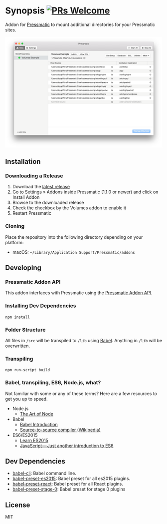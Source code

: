 # Synopsis [![PRs Welcome](https://img.shields.io/badge/PRs-welcome-brightgreen.svg)](https://github.com/pressmatic/pressmatic-addon-volumes/pulls/)

Addon for [Pressmatic](https://pressmatic.io) to mount additional directories for your Pressmatic sites.

![Pressmatic Addon: Volumes Screenshot](/screenshot.png?raw=true)

## Installation

### Downloading a Release

1. Download the [latest release](https://github.com/pressmatic/pressmatic-addon-volumes/releases)
2. Go to Settings » Addons inside Pressmatic (1.1.0 or newer) and click on Install Addon
3. Browse to the downloaded release
4. Check the checkbox by the Volumes addon to enable it
5. Restart Pressmatic

### Cloning

Place the repository into the following directory depending on your platform:

- macOS: `~/Library/Application Support/Pressmatic/addons`

## Developing

### Pressmatic Addon API

This addon interfaces with Pressmatic using the [Pressmatic Addon API](https://pressmatic.gitbooks.io/addon-api/content/).

### Installing Dev Dependencies
`npm install`

### Folder Structure
All files in `/src` will be transpiled to `/lib` using [Babel](https://github.com/babel/babel/). Anything in `/lib` will be overwritten.

### Transpiling
`npm run-script build`

### Babel, transpiling, ES6, Node.js, what?
Not familiar with some or any of these terms? Here are a few resources to get you up to speed.

- Node.js
  - [The Art of Node](https://github.com/maxogden/art-of-node#the-art-of-node)
- Babel
  - [Babel Introduction](https://github.com/thejameskyle/babel-handbook/blob/master/translations/en/user-handbook.md#toc-introduction)
  - [Source-to-source compiler (Wikipedia)](https://en.wikipedia.org/wiki/Source-to-source_compiler)
- ES6/ES2015
  - [Learn ES2015](https://babeljs.io/docs/learn-es2015/)
  - [JavaScript — Just another introduction to ES6](https://medium.com/sons-of-javascript/javascript-an-introduction-to-es6-1819d0d89a0f#.a11ayxe2p)

## Dev Dependencies

- [babel-cli](https://github.com/babel/babel/tree/master/packages): Babel command line.
- [babel-preset-es2015](https://github.com/babel/babel/tree/master/packages): Babel preset for all es2015 plugins.
- [babel-preset-react](https://github.com/babel/babel/tree/master/packages): Babel preset for all React plugins.
- [babel-preset-stage-0](https://github.com/babel/babel/tree/master/packages): Babel preset for stage 0 plugins


## License

MIT